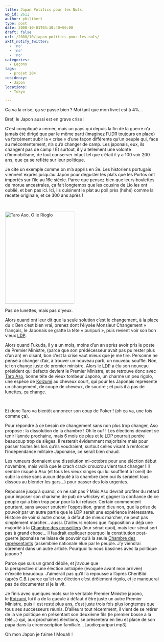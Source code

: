 ```yaml
---
title: Japan Politics pour les Nuls.
wp_id: 2611
author: philibert
type: post
date: 2008-10-01T04:30:40+00:00
draft: false
url: /2008/10/japan-politics-pour-les-nuls/
aktt_notify_twitter:
  - 'no'
  - 'no'
  - 'no'
categories:
  - Leçons
tags:
  - projet 204
residency:
  - Japon
locations:
  - Tokyo

---
```

Ca va la crise, ça se passe bien ? Moi tant que mon livret est à 4%&#8230;

Bref, le Japon aussi est en grave crise !
  
C&rsquo;est compliqué à cerner, mais un pays qui depuis la fin de la guerre n&rsquo;a jamais été dirigé que par le même parti (imaginez l&rsquo;UDR toujours en place) va forcément subir la « crise » d&rsquo;une façon différente qu&rsquo;un peuple qui, face au mécontentement, n&rsquo;a qu&rsquo;à changer de camp. Les japonais, eux, ils changent pas de camp ! Et surtout, il y a tellement une volonté d&rsquo;immobilisme, de tout conserver intact tel que c&rsquo;était il y a 100 voir 200 ans, que ça se reflète sur leur politique.

Je cite un exemple comme on m&rsquo;a appris en 3e. Les historiens portugais viennent exprès jusqu&rsquo;au Japon pour déguster les plats que les Portos ont importés sur l&rsquo;ile au 16e siècle. Parce que pensez bien que leurs boulettes de morue ancestrales, ça fait longtemps que les cousins de Lio les ont oublié, et ben pas ici. Ici, ils cuisinent le plat au poil près (héhé) comme la recette originale, et ce 300 ans après !

 

<div id="attachment_254" class="wp-caption alignright" style="max-width: 226px">
  <a href="{{< aws >}}/uploads/340x.jpg"><img class="size-medium wp-image-254" title="340x" src="{{< aws >}}/uploads/340x-226x300.jpg" alt="Taro Aso, O le Rioglo" width="226" height="300" /></a>
  
  <p class="wp-caption-text">
    Pas de lunettes, mais pas d'yeux.
  </p>
</div>

Alors quand ont leur dit que la seule solution c&rsquo;est le changement, à la place du « Ben c&rsquo;est bien vrai, prenez dont l&rsquo;élysée Monsieur Changement » français, le Japonais se gratte la tête « puripuri », puis revient voir son bon vieux <a title="PLD" href="http://fr.wikipedia.org/wiki/Parti_libéral_démocrate_(Japon)" target="_blank">LDP</a>.

Alors quand Fukuda, il y a un mois, moins d&rsquo;un an après avoir pris le poste de Premier Ministre, (parce que son prédécesseur avait pas pu rester plus d&rsquo;un an) en disant, bon c&rsquo;est la crise vaut mieux que je me tire. Personne ne pense à changer d&rsquo;air, à trouver un nouveau parti, un nouveau souffle. Non, ici on change juste de premier ministre. Alors le <a title="PLD" href="http://fr.wikipedia.org/wiki/Parti_libéral_démocrate_(Japon)" target="_blank">LDP</a> a élu son nouveau président qui defacto devient le Premier Ministre, et se retrouve donc avec <a title="Taro Aso" href="http://fr.wikipedia.org/wiki/Taro_Aso" target="_blank">Taro Aso</a>, bonne tête de vieux tombeur Japono, un charme un peu rigolo, une espèce de <a title="Jun'ichirō Koizumi" href="http://fr.wikipedia.org/wiki/Koizumi" target="_blank">Koizumi</a> au cheveux court, qui pour les Japonais représente un changement, de coupe de cheveux, de sourire ; et puis il a pas de lunettes, ça change.

 

Et donc Taro va bientôt annoncer son coup de Poker ! (oh ça va, une fois comme ça).
  
Pour répondre à ce besoin de changement sans non plus trop changer, Aso propose : la dissolution de la chambre ! Oh le ouf ! Les élections devaient se tenir l&rsquo;année prochaine, mais 6 mois de plus et le <a title="PLD" href="http://fr.wikipedia.org/wiki/Parti_libéral_démocrate_(Japon)" target="_blank">LDP </a>pourrait perdre beaucoup trop de sièges. Il resterait évidemment majoritaire mais pour passer toutes les lois qu&rsquo;ils voudraient, surtout celles visant à renforcer l&rsquo;indépendance militaire Japonaise, ce serait bien chaud.

Les rumeurs donnaient une dissolution mi-octobre pour une éléction début novembre, mais voilà que le crach crack croucrou vient tout changer ! Il semble risqué à Aso (et tous les vieux singes qui lui soufflent à l&rsquo;oreil) de subir la crise sans aucun député à la chambre (ben oui ils seraient tous dissous au blender les gars&#8230;) pour passer des lois urgentes. 

Repoussé jusqu&rsquo;à quand, on ne sait pas ? Mais Aso devrait profiter du retard pour imposer son charisme de pub de whiskey et gagner la confiance de ce peuple qui a bien trop peur pour la lui refuser. Certain commencent pourtant, sans avouer soutenir <a title="PDJ" href="http://fr.wikipedia.org/wiki/Parti_démocrate_du_Japon" target="_blank">l&rsquo;opposition</a>, grand dieu non, que la prise de pouvoir par un autre partie que le LDP serait une expérience intéressante. Histoire de voir si autre chose, à défaut de mieux marcher, ne peut pas simplement marcher&#8230; aussi. D&rsquo;ailleurs notons que l&rsquo;opposition a déjà une majorité à la <a title="Chambre des conseillers" href="http://fr.wikipedia.org/wiki/Chambre_des_conseillers_(Japon)" target="_blank">Chambre des conseillers</a> (leur sénat quoi), mais leur sénat sert pas à grand chose&#8230; Il faudrait expliquer pourquoi la constitution post-guerre japonaise ne laisse de pouvoir qu&rsquo;à la seule <a title="Chambre des représentants" href="http://fr.wikipedia.org/wiki/Chambre_des_représentants_du_Japon" target="_blank">Chambre des représentants</a> (assemblée nationale élue par le peuple. J&rsquo;y viendrai sûrement dans un autre article. Pourquoi tu nous bassines avec la politique japono ?

Parce que suis un grand débile, et j&rsquo;avoue que la perspective d&rsquo;une élection anticipée (évoquée avant mon arrivée) m&rsquo;excite beaucoup. J&rsquo;aimerait pas qu&rsquo;il l&rsquo;a repousse à l&rsquo;après CheriBibi (après C.B.) parce qu&rsquo;ici une éléction c&rsquo;est drôlement rigolo, et je manquerai pas de documenter si je la vit. 

Je finis avec quelques mots sur le véritable Premier Ministre japono, le <a title="Jun'ichirō Koizumi" href="http://fr.wikipedia.org/wiki/Koizumi" target="_blank">Koizumi</a>, lui il a de la gueule à défaut d&rsquo;être juste un autre Premier Ministre, puis il est resté plus ans, c&rsquo;est juste trois fois plus longtemps que tous ses succèsseurs réunis. D&rsquo;ailleurs tout récemment, il vient de se retirer de la vie politique en présentant son deuxième fils (le premier bosse à la télé&#8230;) qui, aux prochaines élections, se présentera en lieu et place de son papa dans la circonscription familiale&#8230; [audio:puripuri.mp3] 

Oh mon Japon je t&rsquo;aime ! Mouah !